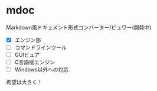 # mdoc
Markdown風ドキュメント形式コンバーター/ビュワー(開発中)

- [X] エンジン部
- [ ] コマンドラインツール
- [ ] GUIビュア
- [ ] C言語版エンジン
- [ ] Windows以外への対応

希望は大きく！
